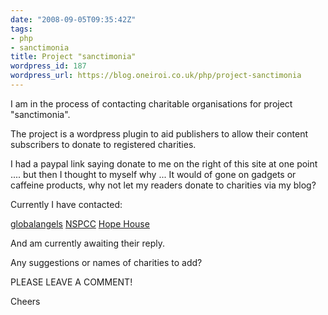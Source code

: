```yaml
---
date: "2008-09-05T09:35:42Z"
tags:
- php
- sanctimonia
title: Project "sanctimonia"
wordpress_id: 187
wordpress_url: https://blog.oneiroi.co.uk/php/project-sanctimonia
---
```

I am in the process of contacting charitable organisations for project "sanctimonia".

The project is a wordpress plugin to aid publishers to allow their content subscribers to donate to registered charities.

I had a paypal link saying donate to me on the right of this site at one point .... but then I thought to myself why ... It would of gone on gadgets or caffeine products, why not let my readers donate to charities via my blog?

Currently I have contacted:

<a href="https://www.globalangels.org/">globalangels</a> <a href="https://www.nspcc.org.uk/">NSPCC</a> <a href="https://www.hopehouse.org.uk/">Hope House</a>

And am currently awaiting their reply.

Any suggestions or names of charities to add?

PLEASE LEAVE A COMMENT!

Cheers
